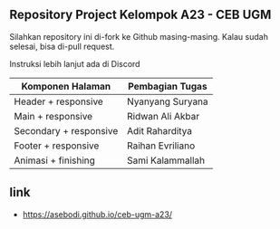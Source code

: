 ## Repository Project Kelompok A23 - CEB UGM

Silahkan repository ini di-fork ke Github masing-masing. Kalau sudah selesai, bisa di-pull request.

Instruksi lebih lanjut ada di Discord

| Komponen Halaman       | Pembagian Tugas  |
|------------------------|------------------|
| Header + responsive    | Nyanyang Suryana |
| Main + responsive      | Ridwan Ali Akbar |
| Secondary + responsive | Adit Raharditya  |
| Footer + responsive    | Raihan Evriliano |
| Animasi + finishing    | Sami Kalammallah |

## link
- <https://asebodi.github.io/ceb-ugm-a23/>

